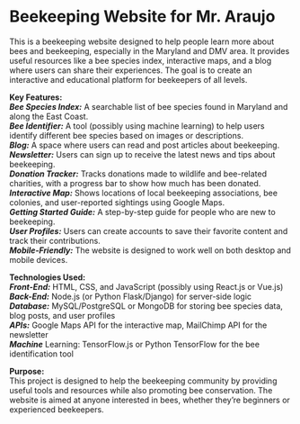 # Beekeeping Website for Mr. Araujo
This is a beekeeping website designed to help people learn more about bees and beekeeping, especially in the Maryland and DMV area. It provides useful resources like a bee species index, interactive maps, and a blog where users can share their experiences. The goal is to create an interactive and educational platform for beekeepers of all levels.

**Key Features:**  
_**Bee Species Index:**_ A searchable list of bee species found in Maryland and along the East Coast.  
_**Bee Identifier:**_ A tool (possibly using machine learning) to help users identify different bee species based on images or descriptions.  
_**Blog:**_ A space where users can read and post articles about beekeeping.  
_**Newsletter:**_ Users can sign up to receive the latest news and tips about beekeeping.  
_**Donation Tracker:**_ Tracks donations made to wildlife and bee-related charities, with a progress bar to show how much has been donated.  
_**Interactive Map:**_ Shows locations of local beekeeping associations, bee colonies, and user-reported sightings using Google Maps.  
_**Getting Started Guide:**_ A step-by-step guide for people who are new to beekeeping.  
_**User Profiles:**_ Users can create accounts to save their favorite content and track their contributions.  
_**Mobile-Friendly:**_ The website is designed to work well on both desktop and mobile devices.  

**Technologies Used:**  
_**Front-End:**_ HTML, CSS, and JavaScript (possibly using React.js or Vue.js)  
_**Back-End:**_ Node.js (or Python Flask/Django) for server-side logic  
_**Database:**_ MySQL/PostgreSQL or MongoDB for storing bee species data, blog posts, and user profiles  
_**APIs:**_ Google Maps API for the interactive map, MailChimp API for the newsletter  
_**Machine**_ Learning: TensorFlow.js or Python TensorFlow for the bee identification tool  

**Purpose:**  
This project is designed to help the beekeeping community by providing useful tools and resources while also promoting bee conservation. The website is aimed at anyone interested in bees, whether they’re beginners or experienced beekeepers.

